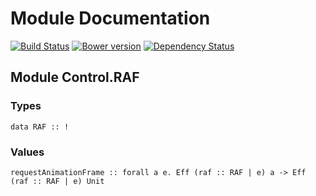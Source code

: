 # Module Documentation

[![Build Status](https://travis-ci.org/CapillarySoftware/purescript-requestAnimationFrame.svg)](https://travis-ci.org/CapillarySoftware/purescript-requestAnimationFrame)
[![Bower version](https://badge.fury.io/bo/purescript-requestanimationframe.svg)](http://badge.fury.io/bo/purescript-requestanimationframe)
[![Dependency Status](https://www.versioneye.com/user/projects/547239dd810106c65e000987/badge.svg?style=flat)](https://www.versioneye.com/user/projects/547239dd810106c65e000987)

## Module Control.RAF

### Types

    data RAF :: !


### Values

    requestAnimationFrame :: forall a e. Eff (raf :: RAF | e) a -> Eff (raf :: RAF | e) Unit




